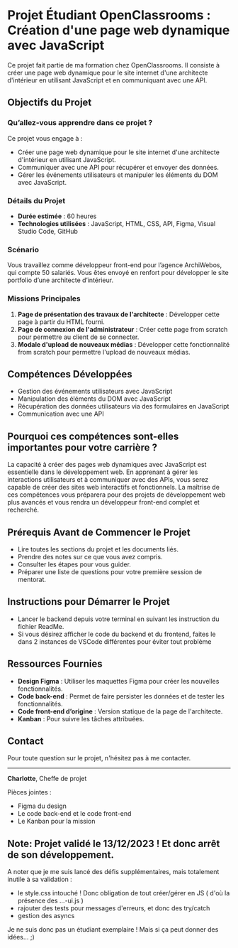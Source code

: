 # Projet Étudiant OpenClassrooms : Création d'une page web dynamique avec JavaScript

Ce projet fait partie de ma formation chez OpenClassrooms. Il consiste à créer une page web dynamique pour le site internet d'une architecte d'intérieur en utilisant JavaScript et en communiquant avec une API.

## Objectifs du Projet

### Qu’allez-vous apprendre dans ce projet ?

Ce projet vous engage à :

- Créer une page web dynamique pour le site internet d'une architecte d'intérieur en utilisant JavaScript.
- Communiquer avec une API pour récupérer et envoyer des données.
- Gérer les événements utilisateurs et manipuler les éléments du DOM avec JavaScript.

### Détails du Projet

- **Durée estimée** : 60 heures
- **Technologies utilisées** : JavaScript, HTML, CSS, API, Figma, Visual Studio Code, GitHub

### Scénario

Vous travaillez comme développeur front-end pour l’agence ArchiWebos, qui compte 50 salariés. Vous êtes envoyé en renfort pour développer le site portfolio d’une architecte d’intérieur.

### Missions Principales

1. **Page de présentation des travaux de l'architecte** : Développer cette page à partir du HTML fourni.
2. **Page de connexion de l'administrateur** : Créer cette page from scratch pour permettre au client de se connecter.
3. **Modale d'upload de nouveaux médias** : Développer cette fonctionnalité from scratch pour permettre l'upload de nouveaux médias.

## Compétences Développées

- Gestion des événements utilisateurs avec JavaScript
- Manipulation des éléments du DOM avec JavaScript
- Récupération des données utilisateurs via des formulaires en JavaScript
- Communication avec une API

## Pourquoi ces compétences sont-elles importantes pour votre carrière ?

La capacité à créer des pages web dynamiques avec JavaScript est essentielle dans le développement web. En apprenant à gérer les interactions utilisateurs et à communiquer avec des APIs, vous serez capable de créer des sites web interactifs et fonctionnels. La maîtrise de ces compétences vous préparera pour des projets de développement web plus avancés et vous rendra un développeur front-end complet et recherché.

## Prérequis Avant de Commencer le Projet

- Lire toutes les sections du projet et les documents liés.
- Prendre des notes sur ce que vous avez compris.
- Consulter les étapes pour vous guider.
- Préparer une liste de questions pour votre première session de mentorat.

## Instructions pour Démarrer le Projet

 - Lancer le backend depuis votre terminal en suivant les instruction du fichier ReadMe.
 - Si vous désirez afficher le code du backend et du frontend, faites le dans 2 instances de VSCode différentes pour éviter tout problème

## Ressources Fournies

- **Design Figma** : Utiliser les maquettes Figma pour créer les nouvelles fonctionnalités.
- **Code back-end** : Permet de faire persister les données et de tester les fonctionnalités.
- **Code front-end d’origine** : Version statique de la page de l'architecte.
- **Kanban** : Pour suivre les tâches attribuées.

## Contact

Pour toute question sur le projet, n'hésitez pas à me contacter.

---

**Charlotte**, Cheffe de projet

Pièces jointes :
- Figma du design
- Le code back-end et le code front-end
- Le Kanban pour la mission



## Note: Projet validé le 13/12/2023 ! Et donc arrêt de son développement.

A noter que je me suis lancé des défis supplémentaires, mais totalement inutile à sa validation :
 - le style.css intouché ! Donc obligation de tout créer/gérer en JS ( d'où la présence des ...-ui.js )
 - rajouter des tests pour messages d'erreurs, et donc des try/catch
 - gestion des asyncs

Je ne suis donc pas un étudiant exemplaire ! Mais si ça peut donner des idées... ;)

